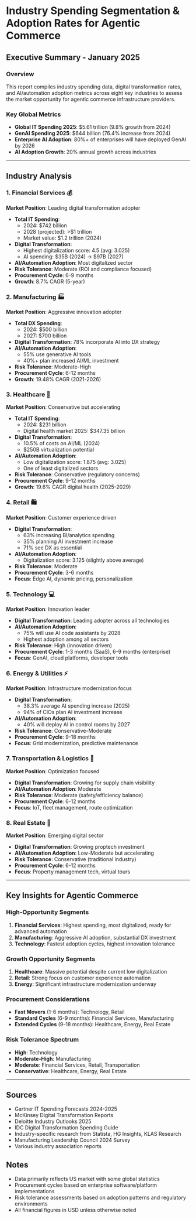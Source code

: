 # Industry Spending Segmentation & Adoption Rates for Agentic Commerce
## Executive Summary - January 2025

### Overview
This report compiles industry spending data, digital transformation rates, and AI/automation adoption metrics across eight key industries to assess the market opportunity for agentic commerce infrastructure providers.

### Key Global Metrics
- **Global IT Spending 2025**: $5.61 trillion (9.8% growth from 2024)
- **GenAI Spending 2025**: $644 billion (76.4% increase from 2024)
- **Enterprise AI Adoption**: 80%+ of enterprises will have deployed GenAI by 2026
- **AI Adoption Growth**: 20% annual growth across industries

---

## Industry Analysis

### 1. Financial Services 💰
**Market Position**: Leading digital transformation adopter

- **Total IT Spending**: 
  - 2024: $742 billion
  - 2028 (projected): >$1 trillion
  - Market value: $1.2 trillion (2024)
- **Digital Transformation**: 
  - Highest digitalization score: 4.5 (avg: 3.025)
  - AI spending: $35B (2024) → $97B (2027)
- **AI/Automation Adoption**: Most digitalized sector
- **Risk Tolerance**: Moderate (ROI and compliance focused)
- **Procurement Cycle**: 6-9 months
- **Growth**: 8.7% CAGR (5-year)

### 2. Manufacturing 🏭
**Market Position**: Aggressive innovation adopter

- **Total DX Spending**: 
  - 2024: $500 billion
  - 2027: $700 billion
- **Digital Transformation**: 78% incorporate AI into DX strategy
- **AI/Automation Adoption**: 
  - 55% use generative AI tools
  - 40%+ plan increased AI/ML investment
- **Risk Tolerance**: Moderate-High
- **Procurement Cycle**: 6-12 months
- **Growth**: 19.48% CAGR (2021-2026)

### 3. Healthcare 🏥
**Market Position**: Conservative but accelerating

- **Total IT Spending**: 
  - 2024: $231 billion
  - Digital health market 2025: $347.35 billion
- **Digital Transformation**: 
  - 10.5% of costs on AI/ML (2024)
  - $250B virtualization potential
- **AI/Automation Adoption**: 
  - Low digitalization score: 1.875 (avg: 3.025)
  - One of least digitalized sectors
- **Risk Tolerance**: Conservative (regulatory concerns)
- **Procurement Cycle**: 9-12 months
- **Growth**: 19.6% CAGR digital health (2025-2029)

### 4. Retail 🛍️
**Market Position**: Customer experience driven

- **Digital Transformation**: 
  - 63% increasing BI/analytics spending
  - 35% planning AI investment increase
  - 71% see DX as essential
- **AI/Automation Adoption**: 
  - Digitalization score: 3.125 (slightly above average)
- **Risk Tolerance**: Moderate
- **Procurement Cycle**: 3-6 months
- **Focus**: Edge AI, dynamic pricing, personalization

### 5. Technology 💻
**Market Position**: Innovation leader

- **Digital Transformation**: Leading adopter across all technologies
- **AI/Automation Adoption**: 
  - 75% will use AI code assistants by 2028
  - Highest adoption among all sectors
- **Risk Tolerance**: High (innovation driven)
- **Procurement Cycle**: 1-3 months (SaaS), 6-9 months (enterprise)
- **Focus**: GenAI, cloud platforms, developer tools

### 6. Energy & Utilities ⚡
**Market Position**: Infrastructure modernization focus

- **Digital Transformation**: 
  - 38.3% average AI spending increase (2025)
  - 94% of CIOs plan AI investment increase
- **AI/Automation Adoption**: 
  - 40% will deploy AI in control rooms by 2027
- **Risk Tolerance**: Conservative-Moderate
- **Procurement Cycle**: 9-18 months
- **Focus**: Grid modernization, predictive maintenance

### 7. Transportation & Logistics 🚛
**Market Position**: Optimization focused

- **Digital Transformation**: Growing for supply chain visibility
- **AI/Automation Adoption**: Moderate
- **Risk Tolerance**: Moderate (safety/efficiency balance)
- **Procurement Cycle**: 6-12 months
- **Focus**: IoT, fleet management, route optimization

### 8. Real Estate 🏢
**Market Position**: Emerging digital sector

- **Digital Transformation**: Growing proptech investment
- **AI/Automation Adoption**: Low-Moderate but accelerating
- **Risk Tolerance**: Conservative (traditional industry)
- **Procurement Cycle**: 6-12 months
- **Focus**: Property management tech, virtual tours

---

## Key Insights for Agentic Commerce

### High-Opportunity Segments
1. **Financial Services**: Highest spending, most digitalized, ready for advanced automation
2. **Manufacturing**: Aggressive AI adoption, substantial DX investment
3. **Technology**: Fastest adoption cycles, highest innovation tolerance

### Growth Opportunity Segments
1. **Healthcare**: Massive potential despite current low digitalization
2. **Retail**: Strong focus on customer experience automation
3. **Energy**: Significant infrastructure modernization underway

### Procurement Considerations
- **Fast Movers** (1-6 months): Technology, Retail
- **Standard Cycles** (6-9 months): Financial Services, Manufacturing
- **Extended Cycles** (9-18 months): Healthcare, Energy, Real Estate

### Risk Tolerance Spectrum
- **High**: Technology
- **Moderate-High**: Manufacturing
- **Moderate**: Financial Services, Retail, Transportation
- **Conservative**: Healthcare, Energy, Real Estate

---

## Sources
- Gartner IT Spending Forecasts 2024-2025
- McKinsey Digital Transformation Reports
- Deloitte Industry Outlooks 2025
- IDC Digital Transformation Spending Guide
- Industry-specific research from Statista, HG Insights, KLAS Research
- Manufacturing Leadership Council 2024 Survey
- Various industry association reports

## Notes
- Data primarily reflects US market with some global statistics
- Procurement cycles based on enterprise software/platform implementations
- Risk tolerance assessments based on adoption patterns and regulatory environments
- All financial figures in USD unless otherwise noted